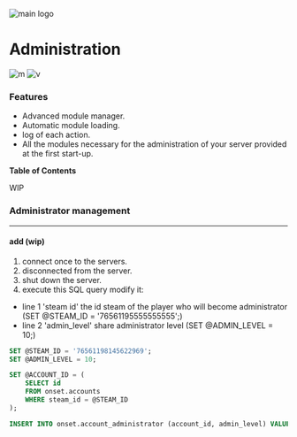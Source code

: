 ![main logo](https://i.ibb.co/8zHdNXk/Sans-titre-3.png) 

<h1>Administration</h1> 

![m](https://img.shields.io/badge/Modules-12-green) ![v](https://img.shields.io/badge/Version-2-yellow) 



### Features

- Advanced module manager.
- Automatic module loading.
- log of each action.
- All the modules necessary for the administration of your server provided at the first start-up.



**Table of Contents**

WIP

### Administrator management
                
----

#### add (wip)
1. connect once to the servers.
2. disconnected from the server.
3. shut down the server.
4. execute this SQL query modify it:
- line 1 'steam id' the id steam of the player who will become administrator (SET @STEAM_ID = '76561195555555555';)
- line 2 'admin_level' share administrator level (SET @ADMIN_LEVEL = 10;)

```sql
SET @STEAM_ID = '76561198145622969';
SET @ADMIN_LEVEL = 10;

SET @ACCOUNT_ID = (
	SELECT id
	FROM onset.accounts
	WHERE steam_id = @STEAM_ID
);

INSERT INTO onset.account_administrator (account_id, admin_level) VALUES (@ACCOUNT_ID, @ADMIN_LEVEL);
``` 



